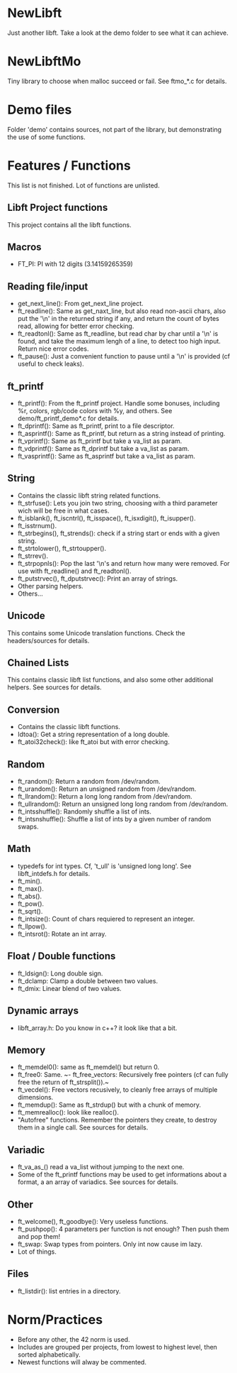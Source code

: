 # NewLibft
Just another libft.
Take a look at the demo folder to see what it can achieve.

# NewLibftMo
Tiny library to choose when malloc succeed or fail.
See ftmo_*.c for details.

# Demo files
Folder 'demo' contains sources, not part of the library, but demonstrating the use of some functions.

# Features / Functions
This list is not finished.
Lot of functions are unlisted.

## Libft Project functions
This project contains all the libft functions.

## Macros
- FT_PI: PI with 12 digits (3.14159265359)

## Reading file/input
- get_next_line(): From get_next_line project.
- ft_readline(): Same as get_naxt_line, but also read non-ascii chars, also put the '\n' in the returned string if any, and return the count of bytes read, allowing for better error checking.
- ft_readtonl(): Same as ft_readline, but read char by char until a '\n' is found, and take the maximum lengh of a line, to detect too high input. Return nice error codes.
- ft_pause(): Just a convenient function to pause until a '\n' is provided (cf useful to check leaks).

## ft_printf
- ft_printf(): From the ft_printf project. Handle some bonuses, including %r, colors, rgb/code colors with %y, and others. See demo/ft_printf_demo\*.c for details.
- ft_dprintf(): Same as ft_printf, print to a file descriptor.
- ft_asprintf(): Same as ft_printf, but return as a string instead of printing.
- ft_vprintf(): Same as ft_printf but take a va_list as param.
- ft_vdprintf(): Same as ft_dprintf but take a va_list as param.
- ft_vasprintf(): Same as ft_asprintf but take a va_list as param.

## String
- Contains the classic libft string related functions.
- ft_strfuse(): Lets you join two string, choosing with a third parameter wich will be free in what cases.
- ft_isblank(), ft_iscntrl(), ft_isspace(), ft_isxdigit(), ft_isupper().
- ft_isstrnum().
- ft_strbegins(), ft_strends(): check if a string start or ends with a given string.
- ft_strtolower(), ft_strtoupper().
- ft_strrev().
- ft_strpopnls(): Pop the last '\n's and return how many were removed. For use with ft_readline() and ft_readtonl().
- ft_putstrvec(), ft_dputstrvec(): Print an array of strings.
- Other parsing helpers.
- Others...

## Unicode
This contains some Unicode translation functions. Check the headers/sources for details.

## Chained Lists
This contains classic libft list functions, and also some other additional helpers. See sources for details.

## Conversion
- Contains the classic libft functions.
- ldtoa(): Get a string representation of a long double.
- ft_atoi32check(): like ft_atoi but with error checking.

## Random
- ft_random(): Return a random from /dev/random.
- ft_urandom(): Return an unsigned random from /dev/random.
- ft_llrandom(): Return a long long random from /dev/random.
- ft_ullrandom(): Return an unsigned long long random from /dev/random.
- ft_intsshuffle(): Randomly shuffle a list of ints.
- ft_intsnshuffle(): Shuffle a list of ints by a given number of random swaps.

## Math
- typedefs for int types. Cf, 't_ull' is 'unsigned long long'. See libft_intdefs.h for details.
- ft_min().
- ft_max().
- ft_abs().
- ft_pow().
- ft_sqrt().
- ft_intsize(): Count of chars requiered to represent an integer.
- ft_llpow().
- ft_intsrot(): Rotate an int array.

## Float / Double functions
- ft_ldsign(): Long double sign.
- ft_dclamp: Clamp a double between two values.
- ft_dmix: Linear blend of two values.

## Dynamic arrays
- libft_array.h: Do you know <vector> in c++? it look like that a bit.

## Memory
- ft_memdel0(): same as ft_memdel() but return 0.
- ft_free0: Same.
~- ft_free_vectors: Recursively free pointers (cf can fully free the return of ft_strsplit()).~
- ft_vecdel(): Free vectors recusively, to cleanly free arrays of multiple dimensions.
- ft_memdup(): Same as ft_strdup() but with a chunk of memory.
- ft_memrealloc(): look like realloc().
- "Autofree" functions. Remember the pointers they create, to destroy them in a single call. See sources for details.

## Variadic
- ft_va_as\_<type>() read a va_list without jumping to the next one.
- Some of the ft_printf functions may be used to get informations about a format, a an array of variadics. See sources for details.

## Other
- ft_welcome(), ft_goodbye(): Very useless functions.
- ft_pushpop(): 4 parameters per function is not enough? Then push them and pop them!
- ft_swap<type>: Swap types from pointers. Only int now cause im lazy.
- Lot of things.

## Files
- ft_listdir(): list entries in a directory.

# Norm/Practices
- Before any other, the 42 norm is used.
- Includes are grouped per projects, from lowest to highest level, then sorted alphabetically.
- Newest functions will alway be commented.
